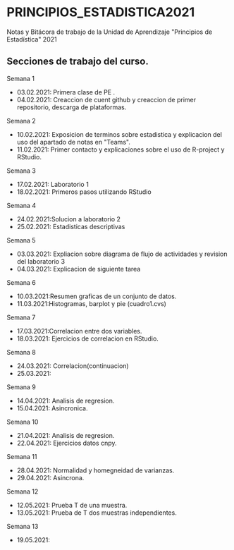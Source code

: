 # PRINCIPIOS_ESTADISTICA2021
Notas y Bitácora de trabajo de la Unidad de Aprendizaje "Principios de Estadística" 2021

## Secciones de trabajo del curso.

Semana 1 
+ 03.02.2021:  Primera clase de PE .
+ 04.02.2021:  Creaccion de cuent github y creaccion de primer repositorio, descarga de plataformas. 
 
Semana 2
+ 10.02.2021: Exposicion de terminos sobre estadistica y explicacion del uso del apartado de notas en "Teams".
+ 11.02.2021: Primer contacto y explicaciones sobre el uso de R-project y RStudio.

Semana 3
+ 17.02.2021: Laboratorio 1
+ 18.02.2021: Primeros pasos utilizando RStudio

Semana 4
+ 24.02.2021:Solucion a laboratorio 2
+ 25.02.2021: Estadisticas descriptivas 

Semana 5
+ 03.03.2021: Expliacion sobre diagrama de flujo de actividades y revision del laboratorio 3
+ 04.03.2021: Explicacion de siguiente tarea

Semana 6
+ 10.03.2021:Resumen graficas de un conjunto de datos.
+ 11.03.2021:Histogramas, barplot y pie (cuadro1.cvs)

Semana 7
+ 17.03.2021:Correlacion entre dos variables. 
+ 18.03.2021: Ejercicios de correlacion en RStudio. 

Semana 8
+ 24.03.2021: Correlacion(continuacion)
+ 25.03.2021: 

Semana 9
+ 14.04.2021: Analisis de regresion.
+ 15.04.2021: Asincronica.

Semana 10
+ 21.04.2021: Analisis de regresion.
+ 22.04.2021: Ejercicios datos cnpy.

Semana 11
+ 28.04.2021: Normalidad y homegneidad de varianzas.
+ 29.04.2021: Asincrona.

Semana 12
+ 12.05.2021: Prueba T de una muestra.
+ 13.05.2021: Prueba de T dos muestras independientes.

Semana 13
+ 19.05.2021: 